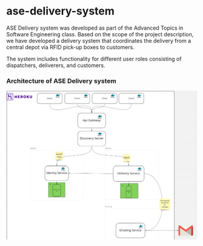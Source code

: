 # ase-delivery-system

ASE Delivery system was developed as part of the Advanced Topics in Software Engineering class. 
Based on the scope of the project description, we have developed a delivery system that coordinates 
the delivery from a central depot via RFID pick-up boxes to customers. 

The system includes functionality for different user roles consisting of dispatchers, deliverers, and customers.

### Architecture of ASE Delivery system 


![](./images/ase-arch.png)